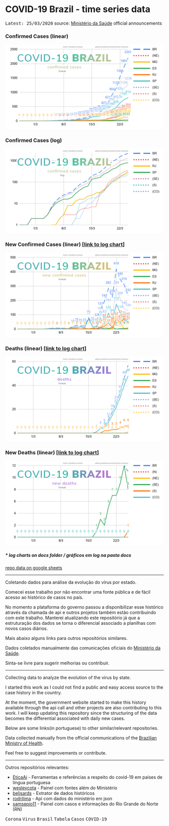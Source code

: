 # COVID-19 Brazil - time series data

<kbd>Latest: 25/03/2020</kbd> source: [Ministério da Saúde](http://plataforma.saude.gov.br/novocoronavirus/) official announcements

### Confirmed Cases (linear)
![Confirmed Linear Chart](/docs/confirmed-linear.png)

### Confirmed Cases (log) 
![Confirmed Linear Chart](/docs/confirmed-log.png)

### New Confirmed Cases (linear) [[link to log chart](/docs/confirmed-new-log.png)]
![New Linear Chart](/docs/confirmed-new-linear.png)

### Deaths (linear) [[link to log chart](/docs/deaths-log.png)]
![New Linear Chart](/docs/deaths-linear.png)

### New Deaths (linear) [[link to log chart](/docs/deaths-new-log.png)]
![New Linear Chart](/docs/deaths-new-linear.png)

##### * log charts on docs folder / gráficos em log na pasta docs 


[repo data on google sheets](https://docs.google.com/spreadsheets/d/1L1CnyeKA8ZJprzFCa3ZiRIzcP44mahmcG4M_hnlbMFQ/edit?usp=sharing)

----

Coletando dados para análise da evolução do vírus por estado.

Comecei esse trabalho por não encontrar uma fonte pública e de fácil acesso ao histórico de casos no país. 

No momento a plataforma do governo passou a disponibilizar esse histórico através da chamada de api e outros projetos também estão contribuindo com este trabalho. Manterei atualizando este repositório já que a estruturação dos dados se torna o diferencial associado a planilhas com novos casos diários.

Mais abaixo alguns links para outros repositórios similares.

Dados coletados manualmente das comunicações oficiais do [Ministério da Saúde](http://plataforma.saude.gov.br/novocoronavirus/).

Sinta-se livre para sugerir melhorias ou contribuir.

----

Collecting data to analyze the evolution of the virus by state.

I started this work as I could not find a public and easy access source to the case history in the country.

At the moment, the government website started to make this history available through the api call and other projects are also contributing to this work. I will keep updating this repository since the structuring of the data becomes the differential associated with daily new cases.

Below are some links(in portuguese) to other similar/relevant repositories.

Data collected manually from the official communications of the [Brazilian Ministry of Health](http://plataforma.saude.gov.br/novocoronavirus/).

Feel free to suggest improvements or contribute.


----

Outros repositórios relevantes:
- [EticaAi](https://github.com/EticaAI/coronavirus-cplp) - Ferramentas e referências a respeito do covid-19 em países de língua portuguesa
- [wesleycota](https://labs.wesleycota.com/sarscov2/br/#) - Painel com fontes além do Ministério
- [belisards](https://github.com/belisards/coronabr) - Extrator de dados históricos
- [rodrilima](https://github.com/rodrilima/corona-analytic-api) - Api com dados do ministério em json
- [samsepio11](https://samsepiol1.github.io/) - Painel com casos e informações do Rio Grande do Norte (RN)


<kbd>Corona</kbd> <kbd>Virus</kbd> <kbd>Brasil</kbd> <kbd>Tabela</kbd> <kbd>Casos</kbd> <kbd>COVID-19</kbd>